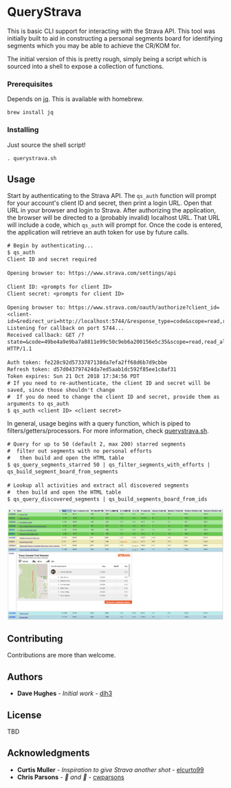 # QueryStrava

This is basic CLI support for interacting with the Strava API.  This tool was initially built to aid in constructing a personal segments board for identifying segments which you may be able to achieve the CR/KOM for.

The initial version of this is pretty rough, simply being a script which is sourced into a shell to expose a collection of functions.

### Prerequisites

Depends on [jq](https://stedolan.github.io/jq/).  This is available with homebrew.

```
brew install jq
```

### Installing

Just source the shell script!

```
. querystrava.sh
```

## Usage

Start by authenticating to the Strava API.  The `qs_auth` function will prompt for your account's client ID and secret, then print a login URL.  Open that URL in your browser and login to Strava.  After authorizing the application, the browser will be directed to a (probably invalid) localhost URL.  That URL will include a code, which `qs_auth` will prompt for.  Once the code is entered, the application will retrieve an auth token for use by future calls.

```
# Begin by authenticating...
$ qs_auth
Client ID and secret required

Opening browser to: https://www.strava.com/settings/api

Client ID: <prompts for client ID>
Client secret: <prompts for client ID>

Opening browser to: https://www.strava.com/oauth/authorize?client_id=<client-id>&redirect_uri=http://localhost:5744/&response_type=code&scope=read,read_all,activity:read,activity:read_all,profile:read_all
Listening for callback on port 5744...
Received callback: GET /?state=&code=49be4a9e9ba7a8811e99c50c9eb6a200156e5c35&scope=read,read_all,activity:read,activity:read_all,profile:read_all HTTP/1.1

Auth token: fe228c92d5733787138da7efa2ff68d6b7d9cbbe
Refresh token: d57d043797424da7ed5aab1dc592f85ee1c8af31
Token expires: Sun 21 Oct 2018 17:34:56 PDT
# If you need to re-authenticate, the client ID and secret will be saved, since those shouldn't change
#  If you do need to change the client ID and secret, provide them as arguments to qs_auth
$ qs_auth <client ID> <client secret>
```

In general, usage begins with a query function, which is piped to filters/getters/processors.  For more information, check [querystrava.sh](https://github.com/dlh3/query-strava/blob/master/querystrava.sh).

```
# Query for up to 50 (default 2, max 200) starred segments
#  filter out segments with no personal efforts
#   then build and open the HTML table
$ qs_query_segments_starred 50 | qs_filter_segments_with_efforts | qs_build_segment_board_from_segments

# Lookup all activities and extract all discovered segments
#  then build and open the HTML table
$ qs_query_discovered_segments | qs_build_segments_board_from_ids
```

![Segment Board](https://github.com/dlh3/query-strava/raw/master/images/segment_board.png "Segment Board")


## Contributing

Contributions are more than welcome.

## Authors

* **Dave Hughes** - *Initial work* - [dlh3](https://github.com/dlh3)

## License

TBD

## Acknowledgments

* **Curtis Muller** - *Inspiration to give Strava another shot* - [elcurto99](https://github.com/elcurto99)
* **Chris Parsons** - *💪 and 🌭* - [cwparsons](https://github.com/cwparsons)
